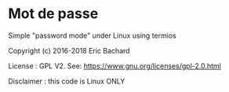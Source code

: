 # Mot de passe

Simple "password mode" under Linux using termios


Copyright (c) 2016-2018 Eric Bachard 

License : GPL V2. See: https://www.gnu.org/licenses/gpl-2.0.html

Disclaimer : this code is Linux ONLY


